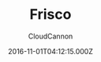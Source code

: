 ---
title: Frisco
github: https://github.com/CloudCannon/frisco-jekyll-template
demo: https://brave-submarine.cloudvent.net/
author: CloudCannon
ssg:
  - Jekyll
cms:
  - Markdown
date: 2016-11-01T04:12:15.000Z
description: ':iphone: App marketing template for Jekyll'
draft: true
publish_date: '2016-11-01T04:12:15Z'
update_date: '2021-10-29T07:39:51Z'
github_star: 152
github_fork: 195
---